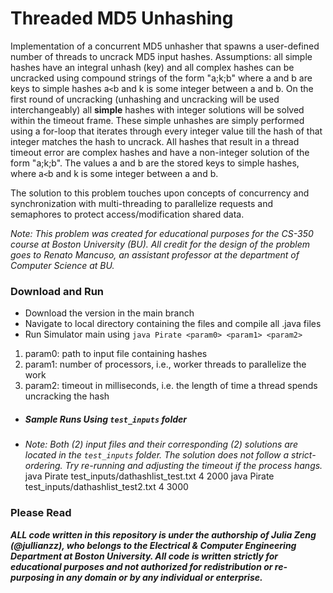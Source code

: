 # Threaded MD5 Unhashing

Implementation of a concurrent MD5 unhasher that spawns a user-defined number of threads to uncrack MD5 input hashes. Assumptions: all simple hashes have an integral unhash (key) and all complex hashes can be uncracked using compound strings of the form "a;k;b" where a and b are keys to simple hashes a`<`b and k is some integer between a and b. On the first round of uncracking (unhashing and uncracking will be used interchangeably) all **simple** hashes with integer solutions will be solved within the timeout frame. These simple unhashes are simply performed using a for-loop that iterates through every integer value till the hash of that integer matches the hash to uncrack. All hashes that result in a thread timeout error are complex hashes and have a non-integer solution of the form "a;k;b". The values a and b are the stored keys to simple hashes, where a`<`b and k is some integer between a and b. 

The solution to this problem touches upon concepts of concurrency and synchronization with multi-threading to parallelize requests and semaphores to protect access/modification shared data. 

*Note: This problem was created for educational purposes for the CS-350 course at Boston University (BU). All credit for the design of the problem goes to Renato Mancuso, an assistant professor at the department of Computer Science at BU.*

### Download and Run 
* Download the version in the main branch
* Navigate to local directory containing the files and compile all .java files
* Run Simulator main using ```java Pirate <param0> <param1> <param2>```

1. param0: path to input file containing hashes 
2. param1: number of processors, i.e., worker threads to parallelize the work
3. param2: timeout in milliseconds, i.e. the length of time a thread spends uncracking the hash

* ##### Sample Runs Using ```test_inputs``` folder
* *Note: Both (2) input files and their corresponding (2) solutions are located in the ```test_inputs``` folder. The solution does not follow a strict-ordering. Try re-running and adjusting the timeout if the process hangs.*
java Pirate test_inputs/dathashlist_test.txt 4 2000
java Pirate test_inputs/dathashlist_test2.txt 4 3000

### Please Read
***ALL code written in this repository is under the authorship of Julia Zeng (@jullianzz), who belongs to the Electrical & Computer Engineering Department at Boston University. All code is written strictly for educational purposes and not authorized for redistribution or re-purposing in any domain or by any individual or enterprise.***
